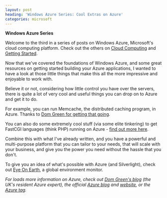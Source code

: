 ```yaml
---
layout: post
heading: 'Windows Azure Series: Cool Extras on Azure'
categories: microsoft
---
```


**Windows Azure Series**

Welcome to the third in a series of posts on Windows Azure, Microsoft's cloud computing platform. Check out the others on [Cloud Computing](http://www.chris-alexander.co.uk/2533) and [Getting Started](http://www.chris-alexander.co.uk/2541).

Now that we've covered the foundations of Windows Azure, and some great resources on getting started building your Azure applications, I wanted to have a look at those little things that make this all the more impressive and enjoyable to work with.

Believe it or not, considering how little control you have over the servers, there is quite a lot of very cool and useful things you can drop on to Azure and get it to do.

For example, you can run Memcache, the distributed caching program, in Azure. Thanks to [Dom Green for getting that going](http://domgreen.com/2010/01/18/windows-azure-memcached-ed/).

You can also do some extremely cool stuff (via some elite tinkering) to get FastCGI languages (think PHP) running on Azure - [find out more here](http://blogs.msdn.com/windowsazure/archive/2009/03/18/using-3rd-party-programming-languages-via-fastcgi.aspx).

Combine this with what I've already written, and you have a powerful and multi-purpose platform that you can tailor to your needs, that will scale with your business, and give you the power you need without the hassle that you don't.

To give you an idea of what's possible with Azure (and Silverlight), check out [Eye On Earth](http://domgreen.com/2009/11/23/keeping-an-eye-on-the-earth/), a global environment monitor.

*For loads more information on Azure, check out [Dom Green's blog](http://domgreen.com) (the UK's resident Azure expert), the official [Azure blog](http://blogs.msdn.com/windowsazure/) and [website](http://www.microsoft.com/windowsazure/), or the [Azure tag](http://www.chris-alexander.co.uk/tag/azure).*
